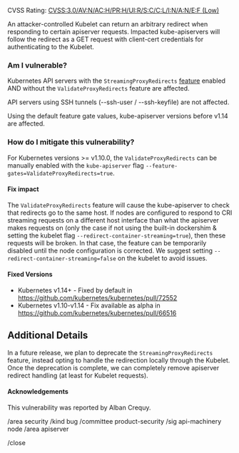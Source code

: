 CVSS Rating: [CVSS:3.0/AV:N/AC:H/PR:H/UI:R/S:C/C:L/I:N/A:N/E:F (Low)](https://www.first.org/cvss/calculator/3.0#CVSS:3.0/AV:N/AC:H/PR:H/UI:R/S:C/C:L/I:N/A:N/E:F)

An attacker-controlled Kubelet can return an arbitrary redirect when responding to certain apiserver requests. Impacted kube-apiservers will follow the redirect as a GET request with client-cert credentials for authenticating to the Kubelet.

### Am I vulnerable?

Kubernetes API servers with the `StreamingProxyRedirects` [feature](https://kubernetes.io/docs/reference/command-line-tools-reference/feature-gates/) enabled AND without the `ValidateProxyRedirects` feature are affected.

API servers using SSH tunnels (--ssh-user / --ssh-keyfile) are not affected.

Using the default feature gate values, kube-apiserver versions before v1.14 are affected.

### How do I mitigate this vulnerability?

For Kubernetes versions >= v1.10.0, the `ValidateProxyRedirects` can be manually enabled with the `kube-apiserver` flag `--feature-gates=ValidateProxyRedirects=true`.

#### Fix impact
The `ValidateProxyRedirects` feature will cause the kube-apiserver to check that redirects go to the same host. If nodes are configured to respond to CRI streaming requests on a different host interface than what the apiserver makes requests on (only the case if not using the built-in dockershim & setting the kubelet flag `--redirect-container-streaming=true`), then these requests will be broken. In that case, the feature can be temporarily disabled until the node configuration is corrected. We suggest setting `--redirect-container-streaming=false` on the kubelet to avoid issues.

#### Fixed Versions

- Kubernetes v1.14+ - Fixed by default in https://github.com/kubernetes/kubernetes/pull/72552
- Kubernetes v1.10-v1.14 - Fix available as alpha in https://github.com/kubernetes/kubernetes/pull/66516

## Additional Details

In a future release, we plan to deprecate the `StreamingProxyRedirects` feature, instead opting to handle the redirection locally through the Kubelet. Once the deprecation is complete, we can completely remove apiserver redirect handling (at least for Kubelet requests).

#### Acknowledgements

This vulnerability was reported by Alban Crequy.

/area security
/kind bug
/committee product-security
/sig api-machinery node
/area apiserver

/close
